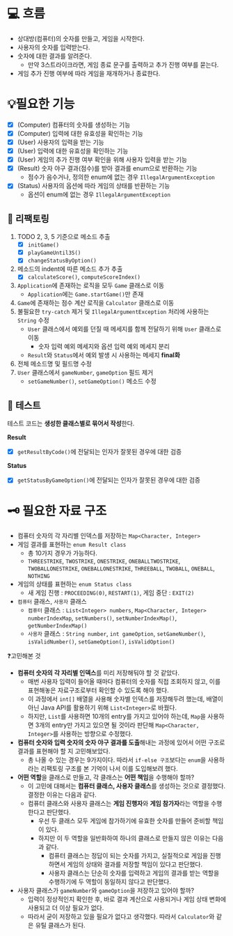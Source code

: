 # 💻 흐름
- 상대방(컴퓨터)의 숫자를 만들고, 게임을 시작한다.
- 사용자의 숫자를 입력받는다.
- 숫자에 대한 결과를 알려준다.
  - 만약 3스트라이크라면, 게임 종료 문구를 출력하고 추가 진행 여부를 묻는다.
- 게임 추가 진행 여부에 따라 게임을 재개하거나 종료한다.

# 💡필요한 기능
- [x] (Computer) 컴퓨터의 숫자를 생성하는 기능
- [x] (Computer) 입력에 대한 유효성을 확인하는 기능
- [x] (User) 사용자의 입력을 받는 기능
- [x] (User) 입력에 대한 유효성을 확인하는 기능
- [x] (User) 게임의 추가 진행 여부 확인을 위해 사용자 입력을 받는 기능
- [x] (Result) 숫자 야구 결과(점수)를 받아 결과를 enum으로 반환하는 기능
  - 점수가 음수거나, 정의한 enum에 없는 경우 `IllegalArgumentException`
- [x] (Status) 사용자의 옵션에 따라 게임의 상태를 반환하는 기능
  - 옵션이 enum에 없는 경우 `IllegalArgumentException`

## 🔧 리팩토링
1. TODO 2, 3, 5 기준으로 메소드 추출
   - [x] `initGame()`
   - [x] `playGameUntil3S()`
   - [x] `changeStatusByOption()`
2. 메소드의 indent에 따른 메소드 추가 추출
   - [x] `calculateScore()`, `computeScoreIndex()`
3. `Application`에 존재하는 로직을 모두 `Game` 클래스로 이동
   - `Application`에는 `Game.startGame()`만 존재
4. `Game`에 존재하는 점수 계산 로직을 `Calculator` 클래스로 이동
5. 불필요한 `try-catch` 제거 및 `IllegalArgumentException` 처리에 사용하는 `String` 수정
   - `User` 클래스에서 예외를 던질 때 메세지를 함께 전달하기 위해 `User` 클래스로 이동
     - 숫자 입력 예외 메세지와 옵션 입력 예외 메세지 분리
   - `Result`와 `Status`에서 예외 발생 시 사용하는 메세지 **final화**
6. 전체 메소드명 및 필드명 수정
7. `User` 클래스에서 `gameNumber`, `gameOption` 필드 제거
   - `setGameNumber()`, `setGameOption()` 메소드 수정

## 📝 테스트
테스트 코드는 **생성한 클래스별로 묶어서 작성**한다.

**Result**
- [x] `getResultByCode()`에 전달되는 인자가 잘못된 경우에 대한 검증

**Status**
- [x] `getStatusByGameOption()`에 전달되는 인자가 잘못된 경우에 대한 검증

# 🗝 필요한 자료 구조
- 컴퓨터 숫자의 각 자리별 인덱스를 저장하는 `Map<Character, Integer>`
- 게임 결과를 표현하는 `enum Result class`
  - 총 10가지 경우가 가능하다. 
  - `THREESTRIKE`, `TWOSTRIKE`, `ONESTRIKE`, `ONEBALLTWOSTRIKE`, `TWOBALLONESTRIKE`, `ONEBALLONESTRIKE`, `THREEBALL`, `TWOBALL`, `ONEBALL`, `NOTHING`
- 게임의 상태를 표현하는 `enum Status class`
  - 새 게임 진행 : `PROCEEDING(0)`, `RESTART(1)`, 게임 중단 : `EXIT(2)`
- `컴퓨터` 클래스, `사용자` 클래스
  - `컴퓨터` 클래스 : `List<Integer> numbers`, `Map<Character, Integer> numberIndexMap`, `setNumbers()`, `setNumberIndexMap()`, `getNumberIndexMap()`
  - `사용자` 클래스 : `String number`, `int gameOption`, `setGameNumber()`, `isValidNumber()`, `setGameOption()`, `isValidOption()`

❓고민해본 것
- **컴퓨터 숫자의 각 자리별 인덱스**를 미리 저장해둬야 할 것 같았다. 
  - 매번 사용자 입력이 들어올 때마다 컴퓨터의 숫자를 직접 조회하지 않고, 이를 표현해놓은 자료구조로부터 확인할 수 있도록 해야 했다.
  - 이 과정에서 `int[]` 배열을 사용해 숫자별 인덱스를 저장해두려 했는데, 배열이 아닌 Java API를 활용하기 위해 `List<Integer>`로 바꿨다.
  - 하지만, `List`를 사용하면 10개의 entry를 가지고 있어야 하는데, `Map`을 사용하면 3개의 entry만 가지고 있으면 될 것이라 판단해 `Map<Character, Integer>`를 사용하는 방향으로 수정했다.
- **컴퓨터 숫자와 입력 숫자의 숫자 야구 결과를 도출**해내는 과정에 있어서 어떤 구조로 결과를 표현해야 할 지 고민해보았다.
  - 총 나올 수 있는 경우는 9가지이다. 따라서 `if-else 구조`보다는 `enum`을 사용하라는 리팩토링 구조를 본 기억이 나서 이를 도입해보려 했다.
- **어떤 역할**을 클래스로 만들고, 각 클래스는 **어떤 책임**을 수행해야 할까?
  - 이 고민에 대해서는 **컴퓨터 클래스, 사용자 클래스**를 생성하는 것으로 결정했다. 결정한 이유는 다음과 같다.
  - 컴퓨터 클래스와 사용자 클래스는 **게임 진행자**와 **게임 참가자**라는 역할을 수행한다고 판단했다.
    - 우선 두 클래스 모두 게임에 참가하기에 유효한 숫자를 만들어 준비할 책임이 있다.
    - 하지만 이 두 역할을 일반화하여 하나의 클래스로 만들지 않은 이유는 다음과 같다.
      - 컴퓨터 클래스는 정답이 되는 숫자를 가지고, 실질적으로 게임을 진행하면서 게임의 상태와 결과를 저장할 책임이 있다고 판단했다.
      - 사용자 클래스는 단순히 숫자를 입력하고 게임의 결과를 받는 역할을 수행하기에 두 역할이 동일하지 않다고 판단했다.
- 사용자 클래스가 `gameNumber`와 `gameOption`을 저장하고 있어야 할까?
  - 입력이 정상적인지 확인한 후, 바로 결과 계산으로 사용되거나 게임 상태 변화에 사용되고 더 이상 필요가 없다.
  - 따라서 굳이 저장하고 있을 필요가 없다고 생각했다. 따라서 `Calculator`와 같은 유틸 클래스가 된다.